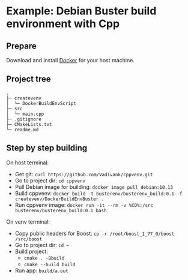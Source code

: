 # Example: Debian Buster build environment with Cpp

## Prepare

Download and install [Docker](https://www.docker.com/) for your host machine.

## Project tree

```plaintext
.
├─ createvenv
│  └─ DockerBuildEnvScript
├─ src
│  └─ main.cpp
├─ .gitignore
├─ CMakeLists.txt
└─ readme.md
```

## Step by step building

On host terminal:
- Get git: `curl https://github.com/Vadivank/cppvenv.git`
- Go to project dir: `cd cppvenv`
- Pull Debian image for building: `docker image pull debian:10.13`
- Build cppvenv: `docker build -t busterenv/busterenv_build:0.1 -f createvenv/DockerBuildEnvBuster .`
- Run cppvenv image: `docker run -it --rm -v %CD%:/src busterenv/busterenv_build:0.1 bash`

On venv terminal:

- Copy public headers for Boost: `cp -r /root/boost_1_77_0/boost /src/boost`
- Go to project dir: `cd ~`
- Build project: 
  - `cmake . -Bbuild`
  - `cmake --build build`
- Run app: `build/a.out`
